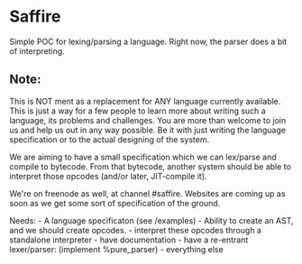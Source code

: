 Saffire
=======
Simple POC for lexing/parsing a language. Right now, the parser does a bit of interpreting.

Note:
-----
This is NOT ment as a replacement for ANY language currently available. This is just a way for a few people to learn more about writing such a language, its problems and challenges. You are more than welcome to join us and help us out in any way possible. Be it with just writing the language specification or to the actual designing of the system.

We are aiming to have a small specification which we can lex/parse and compile to bytecode. From that bytecode, another system should be able to interpret those opcodes (and/or later, JIT-compile it).

We're on freenode as well, at channel #saffire. Websites are coming up as soon as we get some sort of specification of the ground.

Needs:
    - A language specificaton (see /examples)
    - Ability to create an AST, and we should create opcodes.
    - interpret these opcodes through a standalone interpreter
    - have documentation
    - have a re-entrant lexer/parser: (implement %pure_parser)
    - everything else
